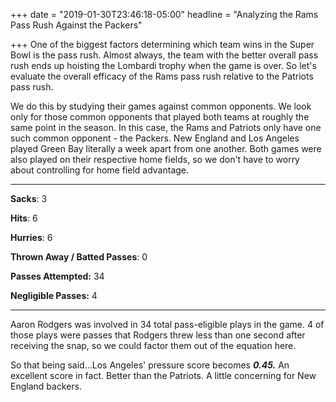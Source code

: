 +++
date = "2019-01-30T23:46:18-05:00"
headline = "Analyzing the Rams Pass Rush Against the Packers"

+++
One of the biggest factors determining which team wins in the Super Bowl is the pass rush. Almost always, the team with the better overall pass rush ends up hoisting the Lombardi trophy when the game is over. So let's evaluate the overall efficacy of the Rams pass rush relative to the Patriots pass rush.

We do this by studying their games against common opponents. We look only for those common opponents that played both teams at roughly the same point in the season. In this case, the Rams and Patriots only have one such common opponent - the Packers. New England and Los Angeles played Green Bay literally a week apart from one another. Both games were also played on their respective home fields, so we don't have to worry about controlling for home field advantage.

***

**Sacks**: 3 

**Hits**: 6

**Hurries**: 6

**Thrown Away / Batted Passes**: 0

**Passes Attempted:** 34

**Negligible Passes:** 4

***

Aaron Rodgers was involved in 34 total pass-eligible plays in the game. 4 of those plays were passes that Rodgers threw less than one second after receiving the snap, so we could factor them out of the equation here.

So that being said...Los Angeles' pressure score becomes **_0.45._** An excellent score in fact. Better than the Patriots. A little concerning for New England backers.